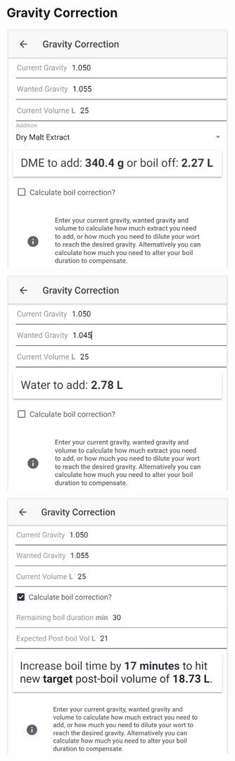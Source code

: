 # Gravity Correction

![Calculate how much DME to add or how much to boil off if gravity is too low](../.gitbook/assets/image%20%2816%29.png)

![Calculate how much water to add if gravity is too high](../.gitbook/assets/image%20%2821%29.png)

![Calculate how to correct the gravity by altering boil time if preferred](../.gitbook/assets/image%20%2819%29.png)

